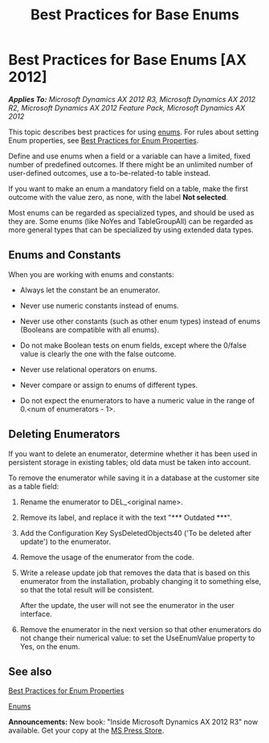 ﻿---
title: Best Practices for Base Enums
TOCTitle: Base Enums
ms:assetid: 79f07f94-6f38-41f4-b766-a97f40907c38
ms:mtpsurl: https://msdn.microsoft.com/en-us/library/Aa656564(v=AX.60)
ms:contentKeyID: 35246070
ms.date: 05/18/2015
mtps_version: v=AX.60
---

# Best Practices for Base Enums [AX 2012]


_**Applies To:** Microsoft Dynamics AX 2012 R3, Microsoft Dynamics AX 2012 R2, Microsoft Dynamics AX 2012 Feature Pack, Microsoft Dynamics AX 2012_

This topic describes best practices for using [enums](enums.md). For rules about setting Enum properties, see [Best Practices for Enum Properties](best-practices-for-enum-properties.md).

Define and use enums when a field or a variable can have a limited, fixed number of predefined outcomes. If there might be an unlimited number of user-defined outcomes, use a to-be-related-to table instead.

If you want to make an enum a mandatory field on a table, make the first outcome with the value zero, as none, with the label **Not selected**.

Most enums can be regarded as specialized types, and should be used as they are. Some enums (like NoYes and TableGroupAll) can be regarded as more general types that can be specialized by using extended data types.

## Enums and Constants

When you are working with enums and constants:

  - Always let the constant be an enumerator.

  - Never use numeric constants instead of enums.

  - Never use other constants (such as other enum types) instead of enums (Booleans are compatible with all enums).

  - Do not make Boolean tests on enum fields, except where the 0/false value is clearly the one with the false outcome.

  - Never use relational operators on enums.

  - Never compare or assign to enums of different types.

  - Do not expect the enumerators to have a numeric value in the range of 0.\<num of enumerators - 1\>.

## Deleting Enumerators

If you want to delete an enumerator, determine whether it has been used in persistent storage in existing tables; old data must be taken into account.

To remove the enumerator while saving it in a database at the customer site as a table field:

1.  Rename the enumerator to DEL\_\<original name\>.

2.  Remove its label, and replace it with the text "\*\*\* Outdated \*\*\*".

3.  Add the Configuration Key SysDeletedObjects40 ('To be deleted after update') to the enumerator.

4.  Remove the usage of the enumerator from the code.

5.  Write a release update job that removes the data that is based on this enumerator from the installation, probably changing it to something else, so that the total result will be consistent.
    
    After the update, the user will not see the enumerator in the user interface.

6.  Remove the enumerator in the next version so that other enumerators do not change their numerical value: to set the UseEnumValue property to Yes, on the enum.

## See also

[Best Practices for Enum Properties](best-practices-for-enum-properties.md)

[Enums](enums.md)

  
**Announcements:** New book: "Inside Microsoft Dynamics AX 2012 R3" now available. Get your copy at the [MS Press Store](https://www.microsoftpressstore.com/store/inside-microsoft-dynamics-ax-2012-r3-9780735685109).

